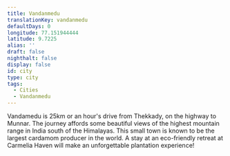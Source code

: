 ```yaml
---
title: Vandanmedu
translationKey: vandanmedu
defaultDays: 0
longitude: 77.151944444
latitude: 9.7225
alias: ''
draft: false
nighthalt: false
display: false
id: city
type: city
tags:
  - Cities
  - Vandanmedu
---
```

Vandamedu is 25km or an hour's drive from Thekkady, on the highway to Munnar. The journey affords some beautiful views of the highest mountain range in India south of the Himalayas. This small town is known to be the largest cardamom producer in the world. A stay at an eco-friendly retreat at Carmelia Haven will make an unforgettable plantation experience!